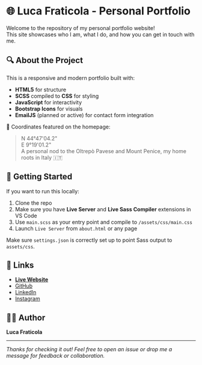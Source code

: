 # 🌐 Luca Fraticola - Personal Portfolio

Welcome to the repository of my personal portfolio website!  
This site showcases who I am, what I do, and how you can get in touch with me.

## 🔍 About the Project

This is a responsive and modern portfolio built with:

- **HTML5** for structure  
- **SCSS** compiled to **CSS** for styling  
- **JavaScript** for interactivity  
- **Bootstrap Icons** for visuals  
- **EmailJS** (planned or active) for contact form integration

📍 Coordinates featured on the homepage:
> N 44°47'04.2"  
> E 9°19'01.2"  
A personal nod to the Oltrepò Pavese and Mount Penice, my home roots in Italy 🇮🇹

## 🚀 Getting Started

If you want to run this locally:

1. Clone the repo
2. Make sure you have **Live Server** and **Live Sass Compiler** extensions in VS Code
3. Use `main.scss` as your entry point and compile to `/assets/css/main.css`
4. Launch `Live Server` from `about.html` or any page

Make sure `settings.json` is correctly set up to point Sass output to `assets/css`.

## 🔗 Links

- **[Live Website](https://lucaf50.github.io/my-first-project/)**
- [GitHub](https://github.com/lucaf50)
- [LinkedIn](https://linkedin.com/in/luca-fraticola-528923260/)
- [Instagram](https://instagram.com/lucafraticola)

## 🧑‍🎨 Author

**Luca Fraticola**

---

_Thanks for checking it out! Feel free to open an issue or drop me a message for feedback or collaboration._
